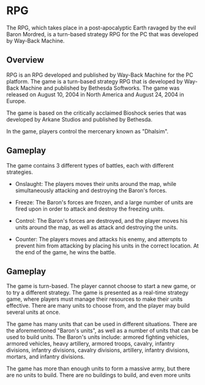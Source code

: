 # RPG

The RPG, which takes place in a post-apocalyptic Earth ravaged by the evil Baron Mordred, is a turn-based strategy RPG for the PC that was developed by Way-Back Machine.

## Overview

RPG is an RPG developed and published by Way-Back Machine for the PC platform. The game is a turn-based strategy RPG that is developed by Way-Back Machine and published by Bethesda Softworks. The game was released on August 10, 2004 in North America and August 24, 2004 in Europe.

The game is based on the critically acclaimed Bioshock series that was developed by Arkane Studios and published by Bethesda.

In the game, players control the mercenary known as "Dhalsim".

## Gameplay

The game contains 3 different types of battles, each with different strategies.

*   Onslaught: The players moves their units around the map, while simultaneously attacking and destroying the Baron's forces.

*   Freeze: The Baron's forces are frozen, and a large number of units are fired upon in order to attack and destroy the freezing units.

*   Control: The Baron's forces are destroyed, and the player moves his units around the map, as well as attack and destroying the units.

*   Counter: The players moves and attacks his enemy, and attempts to prevent him from attacking by placing his units in the correct location. At the end of the game, he wins the battle.

## Gameplay

The game is turn-based. The player cannot choose to start a new game, or to try a different strategy. The game is presented as a real-time strategy game, where players must manage their resources to make their units effective. There are many units to choose from, and the player may build several units at once.

The game has many units that can be used in different situations. There are the aforementioned "Baron's units", as well as a number of units that can be used to build units. The Baron's units include: armored fighting vehicles, armored vehicles, heavy artillery, armored troops, cavalry, infantry divisions, infantry divisions, cavalry divisions, artillery, infantry divisions, mortars, and infantry divisions.

The game has more than enough units to form a massive army, but there are no units to build. There are no buildings to build, and even more units